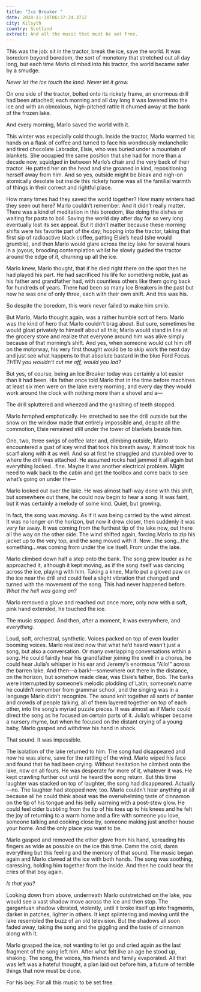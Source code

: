 ```yaml
---
title: "Ice Breaker "
date: 2020-11-30T06:37:24.371Z
city: Kilsyth
country: Scotland
extract: And all the music that must be set free.
---
```

This was the job: sit in the tractor, break the ice, save the world. It was boredom beyond boredom, the sort of monotony that stretched out all day long, but each time Marlo climbed into his tractor, the world became safer by a smudge. 

*Never let the ice touch the land. Never let it grow.*

On one side of the tractor, bolted onto its rickety frame, an enormous drill had been attached; each morning and all day long it was lowered into the ice and with an obnoxious, high-pitched rattle it churned away at the bank of the frozen lake. 

And every morning, Marlo saved the world with it. 

This winter was especially cold though. Inside the tractor, Marlo warmed his hands on a flask of coffee and turned to face his  wondrously melancholic and tired chocolate Labrador, Elsie, who was buried under a mountain of blankets. She occupied the same position that she had for more than a decade now, squidged in between Marlo’s chair and the very back of their tractor. He patted her on the head and she groaned in kind, repositioning herself away from him. And so yes, outside might be bleak and nigh-on atomically desolate but inside this rickety home was all the familial warmth of things in their correct and rightful place. 

How many times had they saved the world together? How many winters had they seen out here? Marlo couldn’t remember. And it didn’t really matter. There was a kind of meditation in this boredom, like doing the dishes or waiting for pasta to boil. Saving the world day after day for so very long eventually lost its sex appeal. But it didn’t matter because these morning shifts were his favorite part of the day; hopping into the tractor, taking that first sip of radioactive black coffee, patting Elsie’s head (she would grumble), and then Marlo would glare across the icy lake for several hours in a joyous, brooding contemplation whilst he slowly guided the tractor around the edge of it, churning up all the ice.

Marlo knew, Marlo thought, that if he died right there on the spot then he had played his part. He had sacrificed his life for something noble, just as his father and grandfather had, with countless others like them going back for hundreds of years. There had been so many Ice Breakers in the past but now he was one of only three, each with their own shift. And this was his.

So despite the boredom, this work never failed to make him smile. 

But Marlo, Marlo thought again, was a rather humble sort of hero. Marlo was the kind of hero that Marlo couldn’t brag about. But sure, sometimes he would gloat privately to himself about all this; Marlo would stand in line at the grocery store and realize that everyone around him was alive simply because of that morning’s shift. And yes, when someone would cut him off on the motorway, his very first thought would be to skip work the next day and just see what happens to that absolute bastard in the blue Ford Focus. *THEN you wouldn’t cut me off, would you lad?*

But yes, of course, being an Ice Breaker today was certainly a lot easier than it had been. His father once told Marlo that in the time before machines at least six men were on the lake every morning, and every day they would work around the clock with nothing more than a shovel and a—

The drill spluttered and wheezed and the gnashing of teeth stopped. 

Marlo hrmphed emphatically. He stretched to see the drill outside but the snow on the window made that entirely impossible and, despite all the commotion, Elsie remained still under the tower of blankets beside him.

One, two, three swigs of coffee later and, climbing outside, Marlo encountered a gust of icey wind that took his breath away. It almost took his scarf along with it as well. And so at first he struggled and stumbled over to where the drill was attached. He assumed rocks had jammed it all again but everything looked...fine. Maybe it was another electrical problem. Might need to walk back to the cabin and get the toolbox and come back to see what’s going on under the—

Marlo looked out over the lake. He was almost half-way done with this shift, but somewhere out there, he could now begin to hear a song. It was faint, but it was certainly a melody of some kind. Quiet, but growing. 

In fact, the song was *moving*. As if it was being carried by the wind almost. It was no longer on the horizon, but now it drew closer, then suddenly it was very far away. It was coming from the furthest tip of the lake now, out there all the way on the other side. The wind shifted again, forcing Marlo to zip his jacket up to the very top, and the song moved with it. Now...the song...the something...was coming from under the ice itself. From under the lake. 

Marlo climbed down half a step onto the bank. The song grew louder as he approached it, although it kept moving, as if the song itself was dancing across the ice, playing with him. Taking a knee, Marlo put a gloved paw on the ice near the drill and could feel a slight vibration that changed and turned with the movement of the song. This had never happened before. *What the hell was going on?*

Marlo removed a glove and reached out once more, only now with a soft, pink hand extended, he touched the ice. 

The music stopped. And then, after a moment, it was everywhere, and *everything*. 

Loud, soft, orchestral, synthetic. Voices packed on top of even louder booming voices. Marlo realized now that what he’d heard wasn’t just a song, but also a conversation. Or many overlapping conversations within a song. He could faintly hear his grandfather joining the swell in a chorus, he could hear Julia’s whisper in his ear and Jeremy’s enormous “Allo!” across the barren lake. And then—a bark!—somewhere out there in the distance, on the horizon, but somehow made clear, was Elsie’s father, Bob. The barks were interrupted by someone’s melodic plodding of Latin, someone’s name he couldn’t remember from grammar school, and the singing was in a language Marlo didn’t recognize. The sound knit together all sorts of banter and crowds of people talking, all of them layered together on top of each other, into the song’s myriad puzzle pieces. It was almost as if Marlo could direct the song as he focused on certain parts of it. Julia’s whisper became a nursery rhyme, but when he focused on the distant crying of a young baby, Marlo gasped and withdrew his hand in shock. 

That sound. It was impossible.

The isolation of the lake returned to him. The song had disappeared and now he was alone, save for the rattling of the wind. Marlo wiped his face and found that he had been crying. Without hesitation he climbed onto the lake, now on all fours. He was desperate for more of it, whatever it was. He kept crawling further out until he heard the song return. But this time laughter was stacked on top of laughter, the song had disappeared. Actually—no. The laughter had stopped now, too. Marlo couldn’t hear anything at all because all he could think about was the overwhelming taste of cinnamon on the tip of his tongue and his belly warming with a post-stew glow. He could feel cider bubbling from the tip of his toes up to his knees and he felt the joy of returning to a warm home and a fire with someone you love, someone talking and cooking close by, someone making just another house your home. And the only place you want to be.

Marlo gasped and removed the other glove from his hand, spreading his fingers as wide as possible on the ice this time. Damn the cold, damn everything but this feeling and the memory of that sound. The music began again and Marlo clawed at the ice with both hands. The song was soothing, caressing, holding him together from the inside. And then he could hear the cries of that boy again. 

*Is that you?* 

Looking down from above, underneath Marlo outstretched on the lake, you would see a vast shadow move across the ice and then stop. The gargantuan shadow vibrated, violently, until it broke itself up into fragments, darker in patches, lighter in others. It kept splintering and moving until the lake resembled the buzz of an old television. But the shadows all soon faded away, taking the song and the giggling and the taste of cinnamon along with it. 

Marlo grasped the ice, not wanting to let go and cried again as the last fragment of the song left him. After what felt like an age he stood up, shaking. The song, the voices, his friends and family evaporated. All that was left was a hateful thought, a plan laid out before him, a future of terrible things that now must be done.

For his boy. For all this music to be set free.
